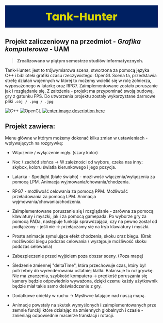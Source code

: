 
![Tank-hunter the game](https://raw.githubusercontent.com/Education-IT/Tank-Hunter/main/banner.png?token=GHSAT0AAAAAAB5PZ3MSRWBSTITSNUPRPG3GY7LR6SA)
## Projekt zaliczeniowy na przedmiot - ***Grafika komputerowa*** - **UAM**

> **Zrealizowano w piątym semestrze studiów informatycznych.**

 Tank-Hunter: jest to trójwymiarowa scena, stworzona za pomocą języka C++ i biblioteki grafiki czasu rzeczywistego: OpenGl. Scena ta, przedstawia strefę działań wojennych w której to możemy wcielić się w rolę żołnierza, wyposażonego w latarkę oraz RPG7. Zaimplementowane zostało poruszanie jak i rozglądanie się. Z założenia - projekt ma przypominać swoją budową, gry z gatunku FPS. Do utworzenia projektu zostały wykorzystane darmowe pliki ```.obj / .png / .jpg```  


![C++](https://img.shields.io/badge/C++-00599C.svg?style=for-the-badge&logo=C++&logoColor=white) ![OpenGL](https://img.shields.io/badge/OpenGL-5586A4.svg?style=for-the-badge&logo=OpenGL&logoColor=white)  [ ![enter image description here](https://img.shields.io/badge/website-000000?style=for-the-badge&logo=About.me&logoColor=white)](https://education-it.pl/)


## Projekt zawiera:


Menu główne w którym możemy dokonać kilku zmian w ustawieniach - wpływających na rozgrywkę:
* Włączenie / wyłączenie mgły. (szary kolor)
* Noc / zachód słońca  -> W zależności od wyboru, czeka nas inny: skybox, koloru światła kierunkowego i jego pozycja.

* Latarka - Spotlight (białe światło) - możliwość włączenia/wyłączenia za pomocą LPM. Animacja wyjmowania/chowania/chodzenia. 
* RPG7 - możliwość celowania za pomocą PPM. Możliwość przeładowania za pomocą LPM. Animacja wyjmowania/chowania/chodzenia.
 
* Zaimplementowane poruszanie się i rozglądanie - zarówna za pomocą klawiatury i myszki, jak i za pomocą gamepada. Po wyborze gry za pomocą PADa, następuje funkcja sprawdzająca, czy na pewno został od podłączony - jeśli nie -> przełączamy się na tryb klawiatury i myszki. 

* Proste animacje symulujące efekt chodzenia, skoku oraz biegu. (Brak możliwości biegu podczas celowania / występuje możliwość skoku podczas celowania)

* Zabezpieczenie przed wyjściem poza obszar sceny. (Poza mapę)

* Śledzenie zmiennej "deltaTime", która przechowuje czas, który był potrzebny do wyrenderowania ostatniej klatki. Balansuje to rozgrywkę. Nie ma znaczenia, szybkość komputera -> prędkość poruszania się kamery będzie odpowiednio wyważona, dzięki czemu każdy użytkownik będzie miał takie samo doświadczenie z gry.

*  Dodatkowe obiekty w ruchu -> Myśliwce latające nad naszą mapą.

* Animacje powstały na skutek wymyślonych i zaimplementowanych prze zemnie funckji które działając na zmiennych globalnych i czasie - zmieniają odpowiednie macierze translacji i rotacji.
 

